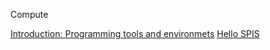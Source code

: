 Compute

[Introduction: Programming tools and environmets](https://smc-aau-cph.github.io/SPIS/02-Comput/handout.html)
[Hello SPIS](https://smc-aau-cph.github.io/SPIS/02-Compute/HelloSPIS.html)
